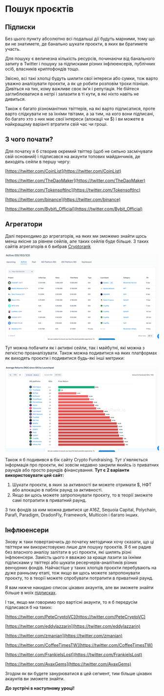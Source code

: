 # Пошук проєктів

Підписки
--------

Без цього пункту абсолютно всі подальші дії будуть марними, тому що ви не знатимете, де банально шукати проєкти, в яких ви братимете участь.

Для пошуку є величезна кількість ресурсів, починаючи від банального запиту в Twitter і пошуку за підписками різних інфлюенсерів, публічних осіб, власників криптофондів тощо.

Звісно, всі такі хлопці будуть шилити свої інтереси або сумки, тож варто уважно аналізувати проєкти, а як це робити розповім трохи пізніше. Дивіться на тих, кому важливе своє ім'я і репутація. Не бійтеся заглиблюватися в нетрі і залазити в ті кути, в які ніхто навіть не дивиться.

Також є багато різноманітних твіттерів, на які варто підписатися, проте варто слідкувати не за їхніми твітами, а за тим, на кого вони підписані, бо багато хто з них має свої інтереси (алокаціі чи $) і ви можете в найкращому варіанті втратити свій час чи гроші.

З чого почати?
--------------

Для початку я б створив окремий твіттер (щоб не сильно засмічувати свій основний) і підписався на акаунти топових майданчиків, де виходять сейли в першу чергу:

[https://twitter.com/CoinList](https://twitter.com/CoinList)

[https://twitter.com/TheDaoMaker](https://twitter.com/TheDaoMaker)

[https://twitter.com/TokensoftInc](https://twitter.com/TokensoftInc)

[https://twitter.com/binance](https://twitter.com/binance)

[https://twitter.com/Bybit\_Official](https://twitter.com/Bybit_Official)

Агрегатори
----------

Далі переходимо до агрегаторів, на яких ми зможемо знайти щось менш якісне за рівнем сейлів, але таких сейлів буде більше. З таких сайтів агрегаторів я б вибрав [Cryptorank](https://cryptorank.io/active-ico)

![](images/blobid1680943027952.png)

Тут можна побачити як і активні сейли, так і майбутні, які можна з легкістю проаналізувати. Також можна подивитися на яких платформах як виходять проєкти і подивитися будь-які інші метрики:

![](images/blobid1680943051388.png)

Також я б подивився в бік сайту Crypto Fundraising. Тут з'являється інформація про проєкти, які зовсім недавно закрили якийсь із приватних раундів або просто раундів фінансування. **Тут є 2 варіанти використовувати цей сайт:**

1.  Шукати проєкти, в яких за активності ви можете отримати $, НФТ або алокацію в паблік раунд за активності.
2.  Якщо ви щось можете запропонувати проєкту, то в теорії зможете самі потрапити в приватний раунд.

З тих фондів за ким можна дивитися це A16Z, Sequoia Capital, Polychain, Parafi, Paradigm, DradonFly, Framework, Multicoin і багато інших.

Інфлюенсери
-----------

Знову ж таки повертаючись до початку методички хочу сказати, що ці твіттери ми використовуємо лише для пошуку проєктів. Я б не радив без власного аналізу залітати в усі проєкти, які шилять різні інфлюенсери. Замість цього я вважаю за краще лазити за їхніми підписками у твіттері або шукати ресерчерів-аналітиків різних венчурних фондів. Найчастіше у таких хлопців проєкти перебувають на дуже ранньому етапі, тож якщо ви щось можете запропонувати проєкту, то в теорії можете спробувати потрапити в приватний раунд.

Я вам нижче накидаю список цікавих акаунтів, але ви зможете знайти більше в моїх [підписках](https://twitter.com/oleg_smg/following).

І так, якщо ми говоримо про вартісні акаунти, то я б передусім підписався б на таких:

[https://twitter.com/PeteCryptoVC](https://twitter.com/PeteCryptoVC)

[https://twitter.com/eddylazzarin](https://twitter.com/eddylazzarin)

[https://twitter.com/zmanian](https://twitter.com/zmanian)

[https://twitter.com/CoffeeTimesTW](https://twitter.com/CoffeeTimesTW)

[https://twitter.com/FrankieIsLost](https://twitter.com/FrankieIsLost)

[https://twitter.com/AvaxGems](https://twitter.com/AvaxGems)

Згодом як ви будете занурюватися в цей сегмент, тим більше цікавих акаунтів ви зможете знайти.

**До зустрічі в наступному уроці!**